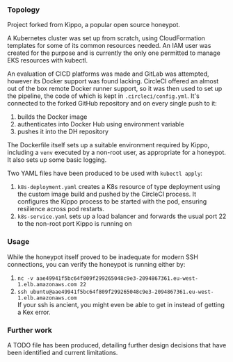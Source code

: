 ### Topology
Project forked from Kippo, a popular open source honeypot. 

A Kubernetes cluster was set up from scratch, using CloudFormation templates for some of its common resources needed. An IAM user was created for the purpose and is currently the only one permitted to manage EKS resources with kubectl.

An evaluation of CICD platforms was made and GitLab was attempted, however its Docker support was found lacking. CircleCI offered an almost out of the box remote Docker runner support, so it was  then used to set up the pipeline, the code of which is kept in `.circleci/config.yml`. It's connected to the forked GitHub repository and on every single push to it:
1. builds the Docker image
2. authenticates into Docker Hub using environment variable
3. pushes it into the DH repository

The Dockerfile itself sets up a suitable environment required by Kippo, including a `venv` executed by a non-root user, as appropriate for a honeypot. It also sets up some basic logging.

Two YAML files have been produced to be used with `kubectl apply`:
1. `k8s-deployment.yaml` creates a K8s resource of type deployment using the custom image build and pushed by the CircleCI process. It configures the Kippo process to be started with the pod, ensuring resilience across pod restarts. 
2. `k8s-service.yaml` sets up a load balancer and forwards the usual port 22 to the non-root port Kippo is running on 

### Usage
While the honeypot itself proved to be inadequate for modern SSH connections, you can verify the honeypot is running either by:
1. `nc -v aae49941f5bc64f809f299265048c9e3-2094867361.eu-west-1.elb.amazonaws.com 22`
2. `ssh ubuntu@aae49941f5bc64f809f299265048c9e3-2094867361.eu-west-1.elb.amazonaws.com `  
If your ssh is ancient, you might even be able to get in instead of getting a Kex error.

### Further work
A TODO file has been produced, detailing further design decisions that have been identified and current limitations.